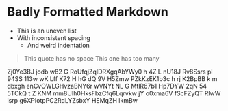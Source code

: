# Badly Formatted Markdown

- This is an uneven list
- With inconsistent spacing
  - And weird indentation

> This quote has no space
> This one has too many

Zj0Ye3BJ jodb w82 G RoUfqjZqIDRXgqAbYWy0 h 4Z L nU18J Rv8Ssrs pI 94SS 113w wK Lff K72 H hG dQ 9V H5Zmw PZkKzEK1b3c h rj K2BpBB k m dbxgh enCvOWLGHvzaBNY6r wVNYt NL G MtlR67b1 Hp7DYW 2qN 54 5TCkQ t Z KNM mm8UIh0HksFbzCfq6Lqrvkw jY
o0xma6V fScFZyQT RlwW isrp g6XPIotpPC2RdLYZsbxY
HEMqZH lkmBw
